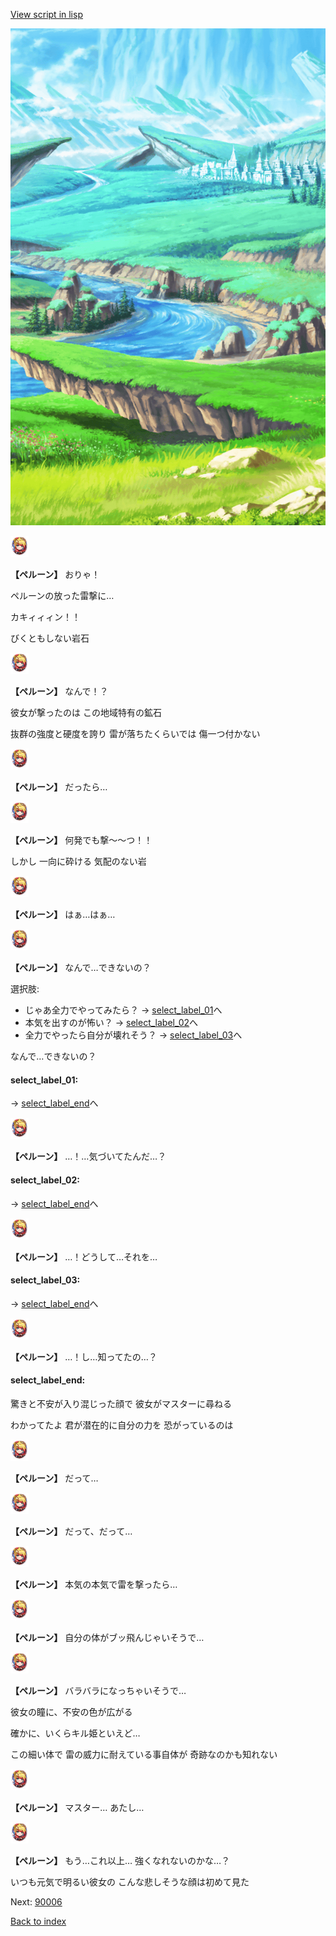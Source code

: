[View script in lisp](../scripts/20085202.txt)

![plain.png](../images/backgrounds/plain.png)

<img src="../images/units/200851.png" alt="200851.png" height="34"/>

**【ペルーン】**
おりゃ！

ペルーンの放った雷撃に…

カキィィィン！！

びくともしない岩石

<img src="../images/units/200851.png" alt="200851.png" height="34"/>

**【ペルーン】**
なんで！？

彼女が撃ったのは
この地域特有の鉱石

抜群の強度と硬度を誇り
雷が落ちたくらいでは
傷一つ付かない

<img src="../images/units/200851.png" alt="200851.png" height="34"/>

**【ペルーン】**
だったら…

<img src="../images/units/200851.png" alt="200851.png" height="34"/>

**【ペルーン】**
何発でも撃～～つ！！

しかし
一向に砕ける
気配のない岩

<img src="../images/units/200851.png" alt="200851.png" height="34"/>

**【ペルーン】**
はぁ…はぁ…

<img src="../images/units/200851.png" alt="200851.png" height="34"/>

**【ペルーン】**
なんで…できないの？

選択肢:
- じゃあ全力でやってみたら？ → [select_label_01](#select_label_01)へ
- 本気を出すのが怖い？ → [select_label_02](#select_label_02)へ
- 全力でやったら自分が壊れそう？ → [select_label_03](#select_label_03)へ

なんで…できないの？

#### select_label_01:
 → [select_label_end](#select_label_end)へ

<img src="../images/units/200851.png" alt="200851.png" height="34"/>

**【ペルーン】**
…！…気づいてたんだ…？

#### select_label_02:
 → [select_label_end](#select_label_end)へ

<img src="../images/units/200851.png" alt="200851.png" height="34"/>

**【ペルーン】**
…！どうして…それを…

#### select_label_03:
 → [select_label_end](#select_label_end)へ

<img src="../images/units/200851.png" alt="200851.png" height="34"/>

**【ペルーン】**
…！し…知ってたの…？

#### select_label_end:

驚きと不安が入り混じった顔で
彼女がマスターに尋ねる

わかってたよ
君が潜在的に自分の力を
恐がっているのは

<img src="../images/units/200851.png" alt="200851.png" height="34"/>

**【ペルーン】**
だって…

<img src="../images/units/200851.png" alt="200851.png" height="34"/>

**【ペルーン】**
だって、だって…

<img src="../images/units/200851.png" alt="200851.png" height="34"/>

**【ペルーン】**
本気の本気で雷を撃ったら…

<img src="../images/units/200851.png" alt="200851.png" height="34"/>

**【ペルーン】**
自分の体がブッ飛んじゃいそうで…

<img src="../images/units/200851.png" alt="200851.png" height="34"/>

**【ペルーン】**
バラバラになっちゃいそうで…

彼女の瞳に、不安の色が広がる

確かに、いくらキル姫といえど…

この細い体で
雷の威力に耐えている事自体が
奇跡なのかも知れない

<img src="../images/units/200851.png" alt="200851.png" height="34"/>

**【ペルーン】**
マスター…
あたし…

<img src="../images/units/200851.png" alt="200851.png" height="34"/>

**【ペルーン】**
もう…これ以上…
強くなれないのかな…？

いつも元気で明るい彼女の
こんな悲しそうな顔は初めて見た

Next: [90006](90006.md)

[Back to index](index.md)
